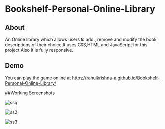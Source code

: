 # Bookshelf-Personal-Online-Library

## About 

An Online library which allows users to add , remove and modify the book descriptions of their choice,It uses CSS,HTML and JavaScript for this project.Also it is fully responsive.

## Demo

You can play the game online at https://rahulkrishna-a.github.io/Bookshelf-Personal-Online-Library/

##Working Screenshots

![ssq](https://user-images.githubusercontent.com/109454528/230486531-9bcf02ac-5e0e-43e2-ab0c-1fd6d8015169.png)

![ss2](https://user-images.githubusercontent.com/109454528/230486535-d8805b05-8c30-4ec0-b2e5-3733b8d47a44.png)

![ss3](https://user-images.githubusercontent.com/109454528/230486525-29f73e99-21b9-4ad1-a308-9f73f96f0149.png)
 

